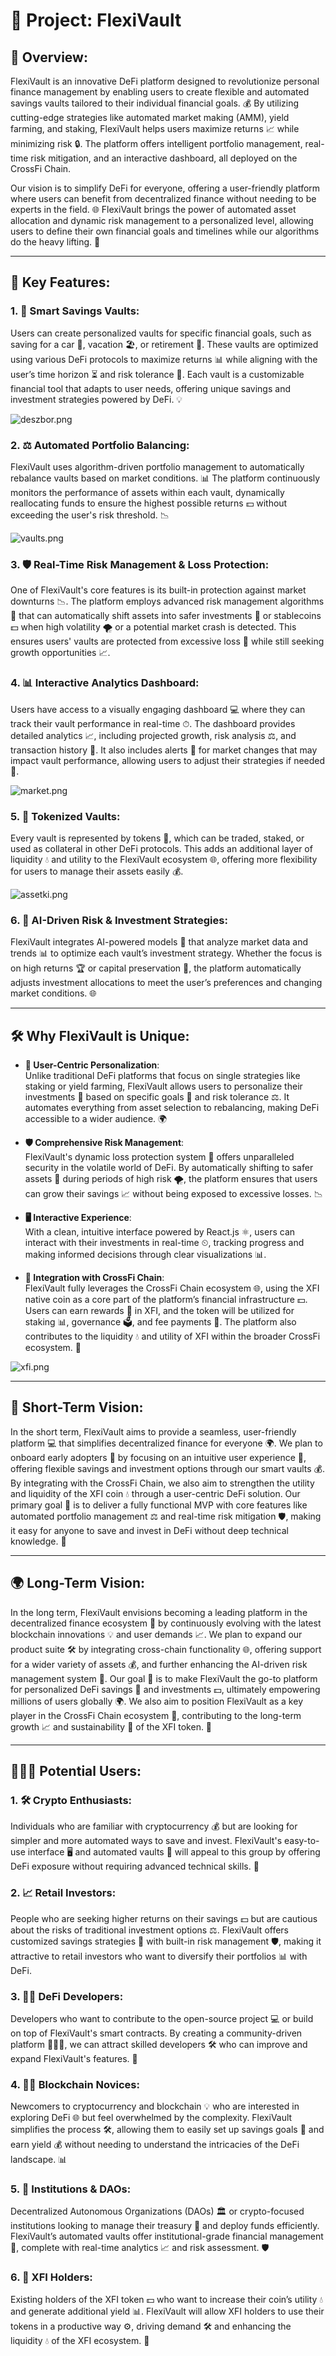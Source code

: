 # 🚀 Project: **FlexiVault**

## 📝 Overview:
FlexiVault is an innovative DeFi platform designed to revolutionize personal finance management by enabling users to create flexible and automated savings vaults tailored to their individual financial goals. 💰 By utilizing cutting-edge strategies like automated market making (AMM), yield farming, and staking, FlexiVault helps users maximize returns 📈 while minimizing risk 🔒. The platform offers intelligent portfolio management, real-time risk mitigation, and an interactive dashboard, all deployed on the CrossFi Chain.

Our vision is to simplify DeFi for everyone, offering a user-friendly platform where users can benefit from decentralized finance without needing to be experts in the field. 🌐 FlexiVault brings the power of automated asset allocation and dynamic risk management to a personalized level, allowing users to define their own financial goals and timelines while our algorithms do the heavy lifting. 🤖

---

## 🔑 Key Features:

### 1. **💼 Smart Savings Vaults**:
Users can create personalized vaults for specific financial goals, such as saving for a car 🚗, vacation 🏖, or retirement 🏡. These vaults are optimized using various DeFi protocols to maximize returns 📊 while aligning with the user’s time horizon ⏳ and risk tolerance 🎯. Each vault is a customizable financial tool that adapts to user needs, offering unique savings and investment strategies powered by DeFi. 💡

![deszbor.png](https://cdn.dorahacks.io/static/files/1923cdf102f74b541c265da491a80b97.png)

### 2. **⚖️ Automated Portfolio Balancing**:
FlexiVault uses algorithm-driven portfolio management to automatically rebalance vaults based on market conditions. 📊 The platform continuously monitors the performance of assets within each vault, dynamically reallocating funds to ensure the highest possible returns 💵 without exceeding the user's risk threshold. 📉

![vaults.png](https://cdn.dorahacks.io/static/files/19240045a1abceac14da90e4e18b4bbc.png)

### 3. **🛡 Real-Time Risk Management & Loss Protection**:
One of FlexiVault's core features is its built-in protection against market downturns 📉. The platform employs advanced risk management algorithms 🧠 that can automatically shift assets into safer investments 🏦 or stablecoins 💵 when high volatility 🌪 or a potential market crash is detected. This ensures users' vaults are protected from excessive loss 🔐 while still seeking growth opportunities 📈.

### 4. **📊 Interactive Analytics Dashboard**:
Users have access to a visually engaging dashboard 💻 where they can track their vault performance in real-time ⏱. The dashboard provides detailed analytics 📈, including projected growth, risk analysis ⚖️, and transaction history 📜. It also includes alerts 🚨 for market changes that may impact vault performance, allowing users to adjust their strategies if needed 🔄.

![market.png](https://cdn.dorahacks.io/static/files/19240438174258d5dcd45e74d3b8de87.png)

### 5. **🔗 Tokenized Vaults**:
Every vault is represented by tokens 🎫, which can be traded, staked, or used as collateral in other DeFi protocols. This adds an additional layer of liquidity 💧 and utility to the FlexiVault ecosystem 🌐, offering more flexibility for users to manage their assets easily 💰.

![assetki.png](https://cdn.dorahacks.io/static/files/192404420c3bc53669ac79b4c5ca01d3.png)

### 6. **🤖 AI-Driven Risk & Investment Strategies**:
FlexiVault integrates AI-powered models 🤖 that analyze market data and trends 📊 to optimize each vault’s investment strategy. Whether the focus is on high returns 🏆 or capital preservation 💼, the platform automatically adjusts investment allocations to meet the user’s preferences and changing market conditions. 🌐

---

## 🛠 Why FlexiVault is Unique:

- **🎯 User-Centric Personalization**:  
  Unlike traditional DeFi platforms that focus on single strategies like staking or yield farming, FlexiVault allows users to personalize their investments 💼 based on specific goals 🎯 and risk tolerance ⚖️. It automates everything from asset selection to rebalancing, making DeFi accessible to a wider audience. 🌍

- **🛡 Comprehensive Risk Management**:  
  FlexiVault's dynamic loss protection system 🔐 offers unparalleled security in the volatile world of DeFi. By automatically shifting to safer assets 🏦 during periods of high risk 🌪, the platform ensures that users can grow their savings 📈 without being exposed to excessive losses. 📉

- **🖥 Interactive Experience**:  
  With a clean, intuitive interface powered by React.js ⚛️, users can interact with their investments in real-time ⏲, tracking progress and making informed decisions through clear visualizations 📊.

- **🔗 Integration with CrossFi Chain**:  
  FlexiVault fully leverages the CrossFi Chain ecosystem 🌐, using the XFI native coin as a core part of the platform’s financial infrastructure 💵. Users can earn rewards 🎁 in XFI, and the token will be utilized for staking 📊, governance 🗳, and fee payments 💸. The platform also contributes to the liquidity 💧 and utility of XFI within the broader CrossFi ecosystem. 🔗

![xfi.png](https://cdn.dorahacks.io/static/files/192403287484f4617a98f104f9aaa133.png)

---

## 🎯 Short-Term Vision:
In the short term, FlexiVault aims to provide a seamless, user-friendly platform 💻 that simplifies decentralized finance for everyone 🌍. We plan to onboard early adopters 🚀 by focusing on an intuitive user experience 🎨, offering flexible savings and investment options through our smart vaults 💰. By integrating with the CrossFi Chain, we also aim to strengthen the utility and liquidity of the XFI coin 💧 through a user-centric DeFi solution. Our primary goal 🎯 is to deliver a fully functional MVP with core features like automated portfolio management ⚖️ and real-time risk mitigation 🛡, making it easy for anyone to save and invest in DeFi without deep technical knowledge. 🧠

---

## 🌍 Long-Term Vision:
In the long term, FlexiVault envisions becoming a leading platform in the decentralized finance ecosystem 🔗 by continuously evolving with the latest blockchain innovations 💡 and user demands 📈. We plan to expand our product suite 🛠 by integrating cross-chain functionality 🌐, offering support for a wider variety of assets 💰, and further enhancing the AI-driven risk management system 🤖. Our goal 🎯 is to make FlexiVault the go-to platform for personalized DeFi savings 💼 and investments 💵, ultimately empowering millions of users globally 🌍. We also aim to position FlexiVault as a key player in the CrossFi Chain ecosystem 🔗, contributing to the long-term growth 📈 and sustainability 🌱 of the XFI token. 🔗

---

## 🧑‍🤝‍🧑 Potential Users:

### 1. **🛠 Crypto Enthusiasts**:
Individuals who are familiar with cryptocurrency 💰 but are looking for simpler and more automated ways to save and invest. FlexiVault's easy-to-use interface 🖥 and automated vaults 💼 will appeal to this group by offering DeFi exposure without requiring advanced technical skills. 🧠

### 2. **📈 Retail Investors**:
People who are seeking higher returns on their savings 💵 but are cautious about the risks of traditional investment options ⚖️. FlexiVault offers customized savings strategies 🎯 with built-in risk management 🛡, making it attractive to retail investors who want to diversify their portfolios 📊 with DeFi.

### 3. **👨‍💻 DeFi Developers**:
Developers who want to contribute to the open-source project 💻 or build on top of FlexiVault's smart contracts. By creating a community-driven platform 🧑‍🤝‍🧑, we can attract skilled developers 🛠 who can improve and expand FlexiVault's features. 🚀

### 4. **🧑‍💼 Blockchain Novices**:
Newcomers to cryptocurrency and blockchain 💡 who are interested in exploring DeFi 🌐 but feel overwhelmed by the complexity. FlexiVault simplifies the process 🛠, allowing them to easily set up savings goals 🎯 and earn yield 💰 without needing to understand the intricacies of the DeFi landscape. 📊

### 5. **🏢 Institutions & DAOs**:
Decentralized Autonomous Organizations (DAOs) 🏛 or crypto-focused institutions looking to manage their treasury 🏦 and deploy funds efficiently. FlexiVault’s automated vaults offer institutional-grade financial management 💼, complete with real-time analytics 📈 and risk assessment. 🛡

### 6. **🔗 XFI Holders**:
Existing holders of the XFI token 💵 who want to increase their coin’s utility 💧 and generate additional yield 📊. FlexiVault will allow XFI holders to use their tokens in a productive way ⚙️, driving demand 🛠 and enhancing the liquidity 💧 of the XFI ecosystem. 🔗
